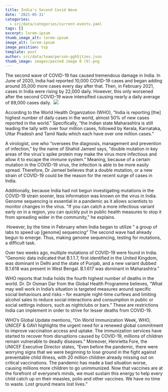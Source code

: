```yaml
---
title: India's Second Covid Wave
date: '2021-05-31'
categories:
  - src/data/categories/current-events.yaml
tags: []
excerpt: lorem-ipsum
thumb_image_alt: lorem-ipsum
image_alt: lorem-ipsum
image_position: top
template: post
author: src/data/team/person-ggh5jtzes.json
thumb_image: images/pasted image 0 (9).png
---
```

The second wave of COVID-19 has caused tremendous damage in India. In June of 2020, India had reported 10,000 COVID-19 cases and began adding around 35,000 more cases every day after that. Then, in February 2021, cases in India were rising by 22,000 daily. However, this only worsened after the second COVID-19 wave intensified causing nearly a daily average of 89,000 cases daily. 
![](https://lh6.googleusercontent.com/ScYMjX3YOm1Bd2xGiorgicQsFtWKlhqkqWAWaGUZrMPRFkcgQw1tbfejOzKChQcOrlq1F38jhbJN9kzjRT5bEhJ1EI93\_Ge\_4NYrpTGZoSMZZnR8wcRJVGq3MS3SQx3Ag5NeVWJ9)

According to the World Health Organization (WHO), “India is reporting \[the] highest number of daily cases in the world, almost 50% of new cases reported in the world.” Specifically, “the Indian state Maharashtra is still leading the tally with over four million cases, followed by Kerala, Karnataka, Uttar Pradesh and Tamil Nadu which each have over one million cases.”

A virologist, one who “oversees the diagnosis, management and prevention of infection,” by the name of Shahid Jameel says, "double mutation in key areas of the virus's spike protein may make the virus more infectious and allow it to escape the immune system.” Meaning, because of a certain mutation in the COVID-19 virus, the infection is able to be more easily spread. Therefore, Dr Jameel believes that a double mutation, or a new strain of COVID-19 could be the reason for the recent surge of cases in India. 

Additionally, because India had not begun investigating mutations in the COVID-19 strain sooner, less information was known on the virus in India. Genome sequencing is essential in a pandemic as it allows scientists to monitor changes in the virus. "If you can catch a more infectious variant early on in a region, you can quickly put in public health measures to stop it from spreading wider in the community," he explains.

 However, by the time in February when India began to utilize “ a group of labs to speed up \[genome] sequencing” The second wave had already begun to emerge. Thus, making genome sequencing, testing for mutations, a difficult task.

Over two weeks ago, multiple mutations of COVID-19 were found in India. “Genomic data indicated that B.1.1.7, first identified in the United Kingdom, was dominant in Delhi and the state of Punjab, and a new variant dubbed B.1.618 was present in West Bengal. B.1.617 was dominant in Maharashtra.” 

WHO reports that India holds the fourth highest number of deaths in the world. Dr. Dr Osman Dar from the Global Health Programme believes, “What may well work in India’s situation is targeted measures around specific social behaviours and risks – for example night-time curfews and limiting alcohol sales to reduce social interactions and consumption in public or social settings indoors, such as nightclubs or bars.” These are restrictions India can implement in order to strive for lesser deaths from COVID-19.

WHO’s Global Update mentions, “On World Immunization Week, WHO, UNICEF & GAVI highlights the urgent need for a renewed global commitment to improve vaccination access and uptake. The immunization services have started to recover from disruptions caused by COVID-19, millions of children remain vulnerable to deadly diseases.” Moreover, Henrietta Fore, the UNICEF Executive Director states, “Even before the pandemic, there were worrying signs that we were beginning to lose ground in the fight against preventable child illness, with 20 million children already missing out on critical vaccinations. The pandemic has made a bad situation worse, causing millions more children to go unimmunized. Now that vaccines are at the forefront of everyone’s minds, we must sustain this energy to help every child catch up on their measles, polio and other vaccines. We have no time to waste. Lost ground means lost lives.”

